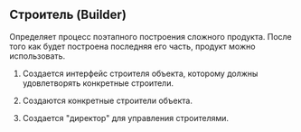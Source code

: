 ## Строитель (Builder)

Определяет процесс поэтапного построения сложного продукта. После того как будет построена последняя его часть, продукт можно использовать.

1) Создается интерфейс строителя объекта, которому должны удовлетворять конкретные строители.

2) Создаются конкретные строители объекта.

3) Создается "директор" для управления строителями. 